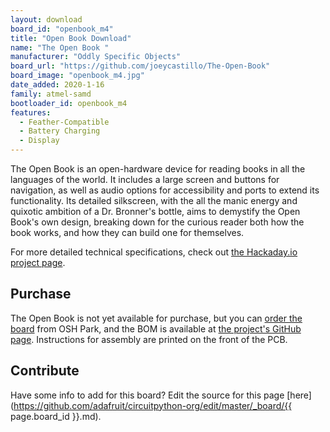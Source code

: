 ```yaml
---
layout: download
board_id: "openbook_m4"
title: "Open Book Download"
name: "The Open Book "
manufacturer: "Oddly Specific Objects"
board_url: "https://github.com/joeycastillo/The-Open-Book"
board_image: "openbook_m4.jpg"
date_added: 2020-1-16
family: atmel-samd
bootloader_id: openbook_m4
features:
  - Feather-Compatible
  - Battery Charging
  - Display
---
```


The Open Book is an open-hardware device for reading books in all the languages of the world. It includes a large screen and buttons for navigation, as well as audio options for accessibility and ports to extend its functionality. Its detailed silkscreen, with the all the manic energy and quixotic ambition of a Dr. Bronner's bottle, aims to demystify the Open Book's own design, breaking down for the curious reader both how the book works, and how they can build one for themselves.

For more detailed technical specifications, check out [the Hackaday.io project page](https://hackaday.io/project/168761-the-open-book-feather).

## Purchase

The Open Book is not yet available for purchase, but you can [order the board](https://oshpark.com/shared_projects/9h6jn9B1) from OSH Park, and the BOM is available at [the project's GitHub page](https://github.com/joeycastillo/The-Open-Book). Instructions for assembly are printed on the front of the PCB.

## Contribute

Have some info to add for this board? Edit the source for this page [here](https://github.com/adafruit/circuitpython-org/edit/master/_board/{{ page.board_id }}.md).
